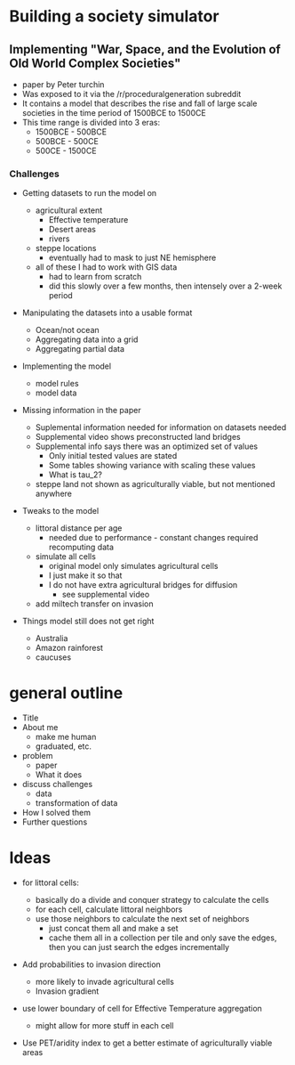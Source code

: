 # Building a society simulator
## Implementing "War, Space, and the Evolution of Old World Complex Societies"

- paper by Peter turchin
- Was exposed to it via the /r/proceduralgeneration subreddit
- It contains a model that describes the rise and fall of large scale societies in the time period of 1500BCE to 1500CE
- This time range is divided into 3 eras: 
    - 1500BCE - 500BCE
    - 500BCE - 500CE
    - 500CE - 1500CE

### Challenges

- Getting datasets to run the model on
    - agricultural extent
        - Effective temperature
        - Desert areas
        - rivers
    - steppe locations
        - eventually had to mask to just NE hemisphere
    - all of these I had to work with GIS data
        - had to learn from scratch
        - did this slowly over a few months, then intensely over a 2-week period
    
    
- Manipulating the datasets into a usable format
    - Ocean/not ocean
    - Aggregating data into a grid
    - Aggregating partial data
- Implementing the model
    - model rules
    - model data
- Missing information in the paper
    - Suplemental information needed for information on datasets needed
    - Supplemental video shows preconstructed land bridges
    - Supplemental info says there was an optimized set of values
        - Only initial tested values are stated
        - Some tables showing variance with scaling these values
        - What is tau_2?
    - steppe land not shown as agriculturally viable, but not mentioned anywhere
    
- Tweaks to the model
    - littoral distance per age
        - needed due to performance - constant changes required recomputing data
    - simulate all cells
        - original model only simulates agricultural cells
        - I just make it so that 
        - I do not have extra agricultural bridges for diffusion
            - see supplemental video
    - add miltech transfer on invasion
- Things model still does not get right
    - Australia
    - Amazon rainforest
    - caucuses
    


# general outline
- Title
- About me
    - make me human
    - graduated, etc.
- problem
    - paper
    - What it does
- discuss challenges
    - data
    - transformation of data
- How I solved them
- Further questions


# Ideas
- for littoral cells:
    - basically do a divide and conquer strategy to calculate the cells
    - for each cell, calculate littoral neighbors
    - use those neighbors to calculate the next set of neighbors
        - just concat them all and make a set
        - cache them all in a collection per tile and only save the edges, then you can just search the edges incrementally
        
- Add probabilities to invasion direction
    - more likely to invade agricultural cells
    - Invasion gradient
- use lower boundary of cell for Effective Temperature aggregation
    - might allow for more stuff in each cell
- Use PET/aridity index to get a better estimate of agriculturally viable areas

        


















